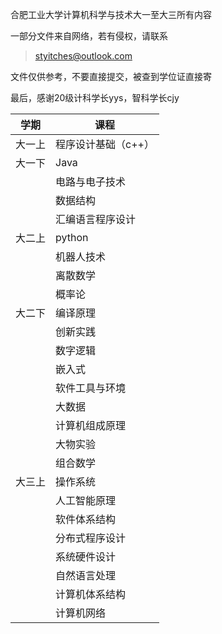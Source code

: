 合肥工业大学计算机科学与技术大一至大三所有内容

一部分文件来自网络，若有侵权，请联系
> styitches@outlook.com

文件仅供参考，不要直接提交，被查到学位证直接寄

最后，感谢20级计科学长yys，智科学长cjy

| 学期   | 课程                |
| ------ | ------------------- |
| 大一上 | 程序设计基础（c++） |
| 大一下 | Java                |
|        | 电路与电子技术      |
|        | 数据结构            |
|        | 汇编语言程序设计    |
| 大二上 | python              |
|        | 机器人技术          |
|        | 离散数学            |
|        | 概率论              |
| 大二下 | 编译原理            |
|        | 创新实践            |
|        | 数字逻辑            |
|        | 嵌入式              |
|        | 软件工具与环境      |
|        | 大数据              |
|        | 计算机组成原理      |
|        | 大物实验                    |
|        | 组合数学            |
| 大三上 | 操作系统            |
|        | 人工智能原理        |
|        | 软件体系结构        |
|        | 分布式程序设计      |
|        | 系统硬件设计        |
|        | 自然语言处理        |
|        | 计算机体系结构      |
|        | 计算机网络          |

